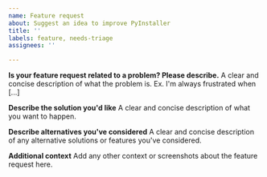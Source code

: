 ```yaml
---
name: Feature request
about: Suggest an idea to improve PyInstaller
title: ''
labels: feature, needs-triage
assignees: ''

---
```


<!--
Welcome to the PyInstaller issue tracker! Before creating an issue, please heed the following:

1. This tracker should only be used to report bugs and request features / enhancements to PyInstaller
    - For questions and general support, use the mailing list, see
	  <http://www.pyinstaller.org/support.html#mailing-list>
2. Use the search function before creating a new issue. Duplicates will be closed and directed to
   the original discussion.
-->

**Is your feature request related to a problem? Please describe.**
A clear and concise description of what the problem is. Ex. I'm always frustrated when [...]

**Describe the solution you'd like**
A clear and concise description of what you want to happen.

**Describe alternatives you've considered**
A clear and concise description of any alternative solutions or features you've considered.

**Additional context**
Add any other context or screenshots about the feature request here.
